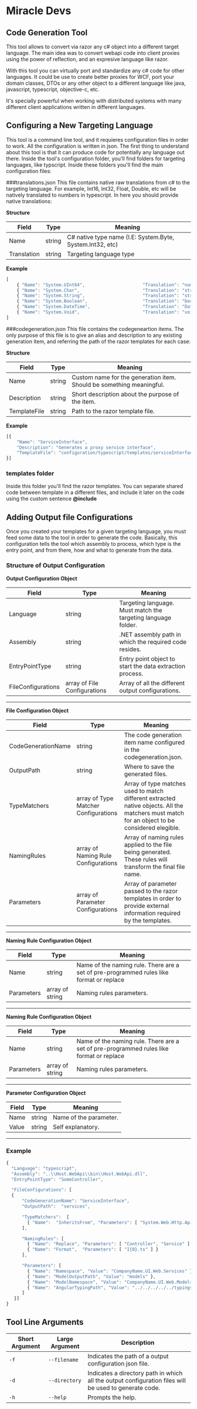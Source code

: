 Miracle Devs
============

Code Generation Tool
--------------------
This tool allows to convert via razor any c# object into a different target language.
The main idea was to convert webapi code into client proxies using the power of
reflection, and an expresive language like razor.

With this tool you can virtually port and standardize any c# code for other languages.
It could be use to create better proxies for WCF, port your domain classes,  DTOs or any
other object to a different language like java, javascript, typescript, objective-c, etc.

It's specially powerful when working with distributed systems with many different 
client applications written in different languages.

Configuring a New Targeting Language
-----
This tool is a command line tool, and it requieres configuration files in order to work. All the configuration
is written in json. The first thing to understand about this tool is that it can produce code for potentially any
language out there. Inside the tool's configuration folder, you'll find folders for targeting languages, like typscript. Inside these folders you'll find the main configuration files:

###translations.json
This file contains native raw translations from c# to the targeting language. For example, Int16, Int32, Float, Double, etc will be natively translated to numbers in typescript. In here you should provide native translations:
 
 
**Structure**

| Field           | Type    | Meaning                                                  |
|-----------------| --------|----------------------------------------------------------|
| Name            | string  | C# native type name (I.E: System.Byte, System.Int32, etc)|
| Translation     | string  | Targeting language type                                  |



**Example**

```javascript
[
	{ "Name": "System.UInt64",                      "Translation": "number" },                             
	{ "Name": "System.Char",                        "Translation": "string" },
	{ "Name": "System.String",                      "Translation": "string" },
	{ "Name": "System.Boolean",                     "Translation": "boolean"},
	{ "Name": "System.DateTime",                    "Translation": "Date"   },
	{ "Name": "System.Void",                        "Translation": "void"   }
]
```
###codegeneration.json 
This file contains the codegeneartion items. The only purpose of this file is to give an alias and description to any existing generation item, and referring the path of the razor templates for each case:


**Structure**

| Field           | Type    | Meaning                                                             |
|-----------------| --------|---------------------------------------------------------------------|
| Name            | string  | Custom name for the generation item. Should be something meaningful.|
| Description     | string  | Short description about the purpose of the item.                    |
| TemplateFile    | string  | Path to the razor template file.                                    |



**Example**

```javascript
[{
    "Name": "ServiceInterface",
    "Description": "Generates a proxy service interface",
    "TemplateFile": "configuration/typescript/templates/serviceInterface.tpl"
}]
```

### templates folder
Inside this folder you'll find the razor templates. You can separate shared code between template in a different files, and include it later on the code using the custom sentence **@include**


Adding Output file Configurations
-----
Once you created your templates for a given targeting language, you must feed some data to the tool in order to generate the code. Basically, this configuration tells the tool which assembly to process, which type is the entry point, and from there, how and what to generate from the data. 

### Structure of Output Configuration

**Output Configuration Object**

| Field | Type | Meaning |
| ---- | --- | --- |
| Language | string | Targeting language. Must match the targeting language folder. |
| Assembly | string | .NET assembly path in which the required code resides. |
| EntryPointType | string | Entry point object to start the data extraction process. |
| FileConfigurations | array of File Configurations | Array of all the different output configurations. |


----------

**File Configuration Object**

| Field | Type | Meaning |
| ---- | --- | --- |
| CodeGenerationName | string | The code generation item name configured in the codegeneration.json. |
| OutputPath | string | Where to save the generated files. |
| TypeMatchers | array of Type Matcher Configurations | Array of type matches used to match different extracted native objects. All the matchers must match for an object to be considered elegible.
| NamingRules | array of Naming Rule Configurations | Array of naming rules applied to the file being generated. These rules will transform the final file name.
| Parameters | array of Parameter Configurations | Array of parameter passed to the razor templates in order to provide external information required by the templates. |
 

----------

**Naming Rule Configuration Object**

| Field | Type | Meaning |
| ---- | --- | --- |
| Name | string | Name of the naming rule. There are a set of pre-programmed rules like format or replace |
| Parameters | array of string | Naming rules parameters. |


----------

**Naming Rule Configuration Object**

| Field | Type | Meaning |
| ---- | --- | --- |
| Name | string | Name of the naming rule. There are a set of pre-programmed rules like format or replace |
| Parameters | array of string | Naming rules parameters. |


----------

**Parameter Configuration Object**

| Field | Type | Meaning |
| ---- | --- | --- |
| Name | string | Name of the parameter. |
| Value | string | Self explanatory. |


----------

### Example

```javascript
{
  "Language": "typescript",
  "Assembly": "..\\Host.WebApi\\bin\\Host.WebApi.dll",
  "EntryPointType": "SomeController",  

  "FileConfigurations": [
  {
      "CodeGenerationName": "ServiceInterface",
      "OutputPath":  "services", 

      "TypeMatchers":  [
        { "Name":  "InheritsFrom", "Parameters": [ "System.Web.Http.ApiController, System.Web.Http, Version=5.2.3.0, Culture=neutral, PublicKeyToken=31bf3856ad364e35" ] }
      ],

      "NamingRules": [
        { "Name": "Replace", "Parameters": [ "Controller", "Service" ] },
        { "Name": "Format",  "Parameters": [ "I{0}.ts" ] }     
      ],

      "Parameters": [
        { "Name": "Namespace", "Value": "CompanyName.UI.Web.Services" },
        { "Name": "ModelOutputPath", "Value": "models" },
        { "Name": "ModelNamespace", "Value": "CompanyName.UI.Web.Models" },
        { "Name": "AngularTypingPath", "Value": "../../../../../typings/angularjs/angular.d.ts" }
      ]
   }]
}

```

Tool Line Arguments
-----
| Short Argument | Large Argument | Description |
| --- | --- | --- |
| `-f` | `--filename` | Indicates the path of a output configuration json file. |
| `-d` | `--directory` | Indicates a directory path in which all the output configuration files will be used to generate code. |
| `-h` | `--help` | Prompts the help. |

